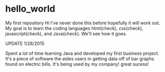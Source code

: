 hello_world
===========

My first repository
Hi I've never done this before hopefully it will work out. My goal is to learn the coding languages html(check), css(check), javascript(check), and Java(check). We'll see how it goes.


UPDATE 1/28/2015

Spent a lot of time learning Java and developed my first business project. It's a piece of software the aides users in getting data off of bar graphs found on electric bills. It's being used by my company! great sucess! 

